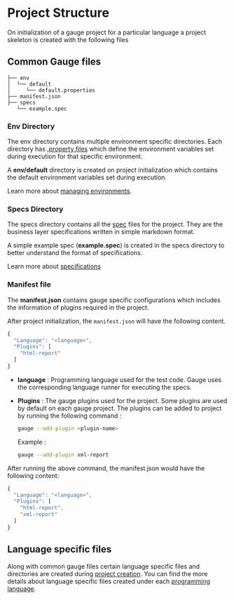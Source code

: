 # Project Structure

On initialization of a gauge project for a particular language a project skeleton is created with the following files

## Common Gauge files

```
├── env
│  └── default
│     └── default.properties
├── manifest.json
├── specs
   └── example.spec
```

### Env Directory
The env directory contains multiple environment specific directories. Each directory has  [.property files](https://en.wikipedia.org/wiki/.properties) which define the environment variables set during execution for that specific environment.

A **env/default** directory is created on project initialization which contains the default environment variables set during execution.

Learn more about [managing environments](../../advanced_readings/managing_environments.md).

### Specs Directory

The specs directory contains all the [spec](../../gauge_terminologies/specifications.md) files for the project. They are the business layer specifications written in simple markdown format.

A simple example spec (**example.spec**)  is created in the specs directory to better understand the format of specifications.

Learn more about [specifications](../../gauge_terminologies/specifications.md)

### Manifest file
The **manifest.json** contains gauge specific configurations which includes the information of plugins required in the project.

After project initialization, the `manifest.json` will have the following content.

```js
{
  "Language": "<language>",
  "Plugins": [
    "html-report"
  ]
}
```

* **language** : Programming language used for the test code. Gauge uses the corresponding language runner for executing the specs.

* **Plugins** : The gauge plugins used for the project. Some plugins are used by default on each gauge project. The plugins can be added to project by running the following command :

    ```sh
    gauge --add-plugin <plugin-name>

    ```

    Example :

    ```sh
    gauge --add-plugin xml-report
    ```


After running the above command, the manifest.json would have the following content:

```js
{
  "Language": "<language>",
  "Plugins": [
    "html-report",
    "xml-report"
  ]
}
```

## Language specific files

Along with common gauge files certain language specific files and directories are created during [project creation](creating_a_gauge_project.md). You can find the more details about language specific files created under each [programming language](../../language_features/step_implementations.md).
